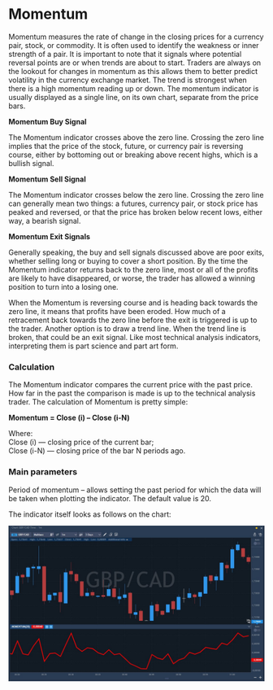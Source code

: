# Momentum

Momentum measures the rate of change in the closing prices for a currency pair, stock, or commodity. It is often used to identify the weakness or inner strength of a pair. It is important to note that it signals where potential reversal points are or when trends are about to start. Traders are always on the lookout for changes in momentum as this allows them to better predict volatility in the currency exchange market. The trend is strongest when there is a high momentum reading up or down. The momentum indicator is usually displayed as a single line, on its own chart, separate from the price bars.

**Momentum Buy Signal**

The Momentum indicator crosses above the zero line. Crossing the zero line implies that the price of the stock, future, or currency pair is reversing course, either by bottoming out or breaking above recent highs, which is a bullish signal.

**Momentum Sell Signal**

The Momentum indicator crosses below the zero line. Crossing the zero line can generally mean two things: a futures, currency pair, or stock price has peaked and reversed, or that the price has broken below recent lows, either way, a bearish signal.

**Momentum Exit Signals**

Generally speaking, the buy and sell signals discussed above are poor exits, whether selling long or buying to cover a short position. By the time the Momentum indicator returns back to the zero line, most or all of the profits are likely to have disappeared, or worse, the trader has allowed a winning position to turn into a losing one.

When the Momentum is reversing course and is heading back towards the zero line, it means that profits have been eroded. How much of a retracement back towards the zero line before the exit is triggered is up to the trader. Another option is to draw a trend line. When the trend line is broken, that could be an exit signal. Like most technical analysis indicators, interpreting them is part science and part art form.

### Calculation

The Momentum indicator compares the current price with the past price. How far in the past the comparison is made is up to the technical analysis trader. The calculation of Momentum is pretty simple:

**Momentum = Close \(i\) – Close \(i-N\)**

Where:  
Close \(i\) — closing price of the current bar;  
Close \(i-N\) — closing price of the bar N periods ago.

### Main parameters

Period of momentum – allows setting the past period for which the data will be taken when plotting the indicator. The default value is 20.

The indicator itself looks as follows on the chart:

![](../../../.gitbook/assets/momentum.jpg)

